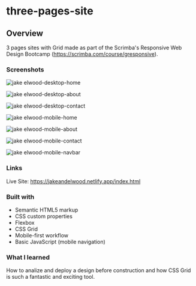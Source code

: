 # three-pages-site

## Overview

3 pages sites with Grid made as part of the Scrimba's Responsive Web Design Bootcamp (https://scrimba.com/course/gresponsive).

### Screenshots

![jake elwood-desktop-home](https://user-images.githubusercontent.com/79578822/115241309-f4062180-a120-11eb-8311-41c252ae7326.png)

![jake elwood-desktop-about](https://user-images.githubusercontent.com/79578822/115241324-f9fc0280-a120-11eb-94e7-089be0e882d0.png)

![jake elwood-desktop-contact](https://user-images.githubusercontent.com/79578822/115241334-fc5e5c80-a120-11eb-8843-8bf0aa5a9989.png)

![jake elwood-mobile-home](https://user-images.githubusercontent.com/79578822/115241348-02543d80-a121-11eb-81e4-fe1688ca0ad2.png)

![jake elwood-mobile-about](https://user-images.githubusercontent.com/79578822/115241363-05e7c480-a121-11eb-8ac8-c4d3127ffb55.png)

![jake elwood-mobile-contact](https://user-images.githubusercontent.com/79578822/115241376-0718f180-a121-11eb-9465-38d0b386299e.png)

![jake elwood-mobile-navbar](https://user-images.githubusercontent.com/79578822/115241385-097b4b80-a121-11eb-8219-f972258b0e4b.png)

### Links

Live Site: https://jakeandelwood.netlify.app/index.html

### Built with

- Semantic HTML5 markup
- CSS custom properties
- Flexbox
- CSS Grid
- Mobile-first workflow
- Basic JavaScript (mobile navigation)

### What I learned

How to analize and deploy a design before construction and how CSS Grid is such a fantastic and exciting tool.




